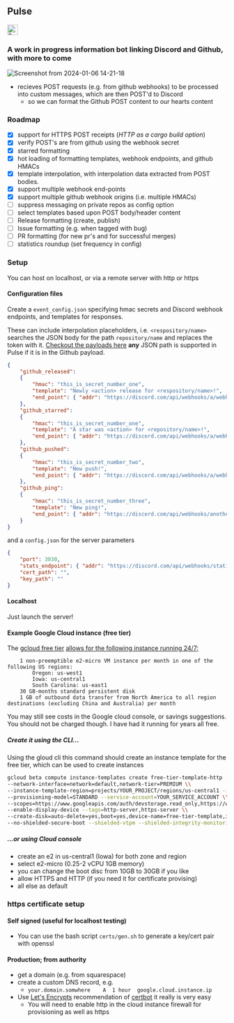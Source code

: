 ## Pulse 
<a href="https://discord.gg/SBeMPQtuB5">
<img width="auto" height="24px" src=https://pulse.jerboa.app:3030/badge alt="Pulse status badge, with a link to the Discord channel. If this text is visible Pulse is sleeping."></img>
</p>
</a>

### A work in progress information bot linking Discord and Github, with more to come

![Screenshot from 2024-01-06 14-21-18](https://github.com/JerboaBurrow/Pulse/assets/84378622/34a58459-a51d-4c80-9d1a-07d6f98551eb)

- recieves POST requests (e.g. from github webhooks) to be processed into custom messages, which are then POST'd to Discord
    - so we can format the Github POST content to our hearts content
 
### Roadmap

- [x] support for HTTPS POST receipts (*HTTP as a cargo build option*)
- [x] verify POST's are from github using the webhook secret
- [x] starred formatting 
- [x] hot loading of formatting templates, webhook endpoints, and github HMACs
- [x] template interpolation, with interpolation data extracted from POST bodies.
- [x] support multiple webhook end-points
- [x] support multiple github webhook origins (i.e. multiple HMACs)
- [ ] suppress messaging on private repos as config option 
- [ ] select templates based upon POST body/header content
- [ ] Release formatting (create, publish)
- [ ] Issue formatting (e.g. when tagged with bug)
- [ ] PR formatting (for new pr's and for successful merges)
- [ ] statistics roundup (set frequency in config)

### Setup

You can host on localhost, or via a remote server with http or https

#### Configuration files

Create a ```event_config.json``` specifying hmac secrets and Discord webhook endpoints, and templates for responses. 

These can include interpolation placeholders, i.e. ```<respository/name>``` searches the JSON body for the path ```repository/name``` and replaces the token with it. [Checkout the payloads here](https://docs.github.com/en/webhooks/webhook-events-and-payloads) **any** JSON path is supported in Pulse if it is in the Github payload.

```json
{
    "github_released":
    {
        "hmac": "this_is_secret_number_one",
        "template": "Newly <action> release for <respository/name>!",
        "end_point": { "addr": "https://discord.com/api/webhooks/a/webhook" }
    },
    "github_starred":
    {
        "hmac": "this_is_secret_number_one",
        "template": "A star was <action> for <repository/name>!",
        "end_point": { "addr": "https://discord.com/api/webhooks/a/webhook" }
    },
    "github_pushed":
    {
        "hmac": "this_is_secret_number_two",
        "template": "New push!",
        "end_point": { "addr": "https://discord.com/api/webhooks/a/webhook" }
    },
    "github_ping":
    {
        "hmac": "this_is_secret_number_three",
        "template": "New ping!",
        "end_point": { "addr": "https://discord.com/api/webhooks/another/webhook" }
    }
}
```

and a ```config.json``` for the server parameters

```json
{
    "port": 3030,
    "stats_endpoint": { "addr": "https://discord.com/api/webhooks/statistics/webhook" },
    "cert_path": "",
    "key_path": ""
}
```

#### Localhost

Just launch the server!

#### Example Google Cloud instance (free tier)

The [gcloud free tier](https://cloud.google.com/free?hl=en) [allows for the following instance running 24/7:](https://cloud.google.com/free/docs/free-cloud-features#compute)

```
    1 non-preemptible e2-micro VM instance per month in one of the following US regions:
        Oregon: us-west1
        Iowa: us-central1
        South Carolina: us-east1
    30 GB-months standard persistent disk
    1 GB of outbound data transfer from North America to all region destinations (excluding China and Australia) per month

```

You may still see costs in the Google cloud console, or savings suggestions. You should not be charged though. I have had it running for years all free.

##### Create it using the CLI...

Using the gloud cli this command should create an instance template for the free tier, which can be used to create instances

```bash
gcloud beta compute instance-templates create free-tier-template-http --project=YOUR_PROJECT --machine-type=e2-micro \\
--network-interface=network=default,network-tier=PREMIUM \\
--instance-template-region=projects/YOUR_PROJECT/regions/us-central1 --maintenance-policy=MIGRATE \\
--provisioning-model=STANDARD --service-account=YOUR_SERVICE_ACCOUNT \\
--scopes=https://www.googleapis.com/auth/devstorage.read_only,https://www.googleapis.com/auth/logging.write,https://www.googleapis.com/auth/monitoring.write,https://www.googleapis.com/auth/servicecontrol,https://www.googleapis.com/auth/service.management.readonly,https://www.googleapis.com/auth/trace.append \\
--enable-display-device --tags=http-server,https-server \\
--create-disk=auto-delete=yes,boot=yes,device-name=free-tier-template,image=projects/debian-cloud/global/images/debian-11-bullseye-v20220719,mode=rw,size=30,type=pd-standard 
--no-shielded-secure-boot --shielded-vtpm --shielded-integrity-monitoring --reservation-affinity=any
```

##### ...or using Cloud console

- create an e2 in us-central1 (Iowa) for both zone and region
- select e2-micro (0.25-2 vCPU 1GB memory)
- you can change the boot disc from 10GB to 30GB if you like
- allow HTTPS and HTTP (if you need it for certificate provising)
- all else as default

### https certificate setup

#### Self signed (useful for localhost testing)

- You can use the bash script ```certs/gen.sh``` to generate a key/cert pair with openssl

#### Production; from authority

- get a domain (e.g. from squarespace)
- create a custom DNS record, e.g.
    - ```your.domain.somwhere    A	1 hour	google.cloud.instance.ip ```
- Use [Let's Encrypts](https://letsencrypt.org/) recommendation of [certbot](https://certbot.eff.org/) it really is very easy
    - You will need to enable http in the cloud instance firewall for provisioning as well as https
